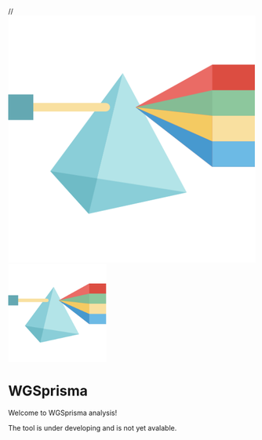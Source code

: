 //![WGSprisma_logo](WGSPrisma_icon.png)
<img src="WGSPrisma_icon.png" alt= “” width="200" height="200">

# WGSprisma

Welcome to WGSprisma analysis! 

The tool is under developing and is not yet avalable. 
